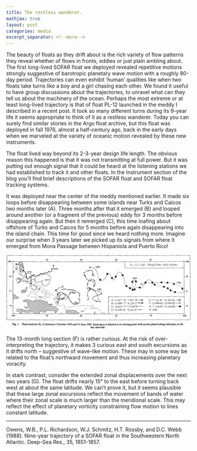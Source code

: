```yaml
---
title: The restless wanderer. 
mathjax: true
layout: post
categories: media
excerpt_separator: <!--more-->
---
```


The beauty of floats as they drift about is the rich variety of flow patterns they reveal whether of flows in fronts, eddies or just plain ambling about. The first long-lived SOFAR float we deployed revealed repetitive motions strongly suggestive of barotropic planetary wave motion with a roughly 80-day period. Trajectories can even exhibit ‘human’ qualities like when two floats take turns like a boy and a girl chasing each other. We found it useful to have group discussions about the trajectories, to unravel what can they tell us about the machinery of the ocean. Perhaps the most extreme or at least long-lived trajectory is that of float PL-12 launched in the meddy I described in a recent post. It took so many different turns during its 9-year life it seems appropriate to think of it as a restless wanderer. Today you can surely find similar stories in the Argo float archive, but this float was deployed in fall 1976, almost a half-century ago, back in the early days when we marveled at the variety of oceanic motion revealed by these new instruments.
<!--more-->

The float lived way beyond its 2-3-year design life length. The obvious reason this happened is that it was not transmitting at full power. But it was putting out enough signal that it could be heard at the listening stations we had established to track it and other floats. In the Instrument section of the blog you’ll find brief descriptions of the SOFAR float and SOFAR float tracking systems. 

It was deployed near the center of the meddy mentioned earlier. It made six loops before disappearing between some islands near Turks and Caicos two months later (A). Three months after that it emerged (B) and looped around another (or a fragment of the previous) eddy for 3 months before disappearing again. But then it remerged (C), this time loafing about offshore of Turks and Caicos for 5 months before again disappearing into the island chain. This time for good since we heard nothing more. Imagine our surprise when 3 years later we picked up its signals from where it emerged from Mona Passage between Hispaniola and Puerto Rico! 

![Restless__Wanderer.jpeg](/assets/Restless__Wanderer.jpeg)

The 13-month long section (F) is rather curious. At the risk of over-interpreting the trajectory, it makes 3 curious east and south excursions as it drifts north – suggestive of wave-like motion. These may in some way be related to the float’s northward movement and thus increasing planetary voracity. 

In stark contrast, consider the extended zonal displacements over the next two years (G). The float drifts nearly 15° to the east before turning back west at about the same latitude. We can’t prove it, but it seems plausible that these large zonal excursions reflect the movement of bands of water where their zonal scale is much larger than the meridional scale. This may reflect the effect of planetary vorticity constraining flow motion to lines constant latitude. 

- - - - -
Owens, W.B., P.L. Richardson, W.J. Schmitz, H.T. Rossby, and D.C. Webb (1988).  Nine-year trajectory of a SOFAR float in the Southwestern North Atlantic.  Deep-Sea Res., 35, 1851-1857.


